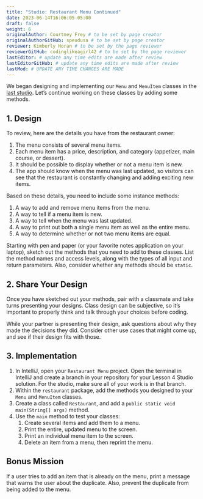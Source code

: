```yaml
---
title: "Studio: Restaurant Menu Continued"
date: 2023-06-14T16:06:05-05:00
draft: false
weight: 6
originalAuthor: Courtney Frey # to be set by page creator
originalAuthorGitHub: speudusa # to be set by page creator
reviewer: Kimberly Horan # to be set by the page reviewer
reviewerGitHub: codinglikeagirl42 # to be set by the page reviewer
lastEditor: # update any time edits are made after review
lastEditorGitHub: # update any time edits are made after review
lastMod: # UPDATE ANY TIME CHANGES ARE MADE
---
```

<!-- TODO: Link back to classes part 1 studio -->
We began designing and implementing our `Menu` and `MenuItem` classes in the [last studio](TODO). Let’s continue working on these classes by adding some methods.

## 1. Design

To review, here are the details you have from the restaurant owner:

   1. The menu consists of several menu items.
   1. Each menu item has a price, description, and category (appetizer, main course, or dessert).
   1. It should be possible to display whether or not a menu item is new.
   1. The app should know when the menu was last updated, so visitors can see that the restaurant is constantly changing and adding exciting new items.

Based on these details, you need to include some instance methods:

   1. A way to add and remove menu items from the menu.
   1. A way to tell if a menu item is new.
   1. A way to tell when the menu was last updated.
   1. A way to print out both a single menu item as well as the entire menu.
   1. A way to determine whether or not two menu items are equal.

Starting with pen and paper (or your favorite notes application on your laptop), sketch out the methods that you need to add to these classes. List the method names and access levels, along with the types of all input and return parameters. Also, consider whether any methods should be `static`.

## 2. Share Your Design

Once you have sketched out your methods, pair with a classmate and take turns presenting your designs. Class design can be subjective, so it’s important to properly think and talk through your choices before coding.

While your partner is presenting their design, ask questions about why they made the decisions they did. Consider other use cases that might come up, and see if their design fits with those.

## 3. Implementation

1. In IntelliJ, open your `Restaurant Menu` project. Open the terminal in IntelliJ and create a branch in your repository for your Lesson 4 Studio solution. For the studio, make sure all of your work is in that branch.
1. Within the `restaurant` package, add the methods you designed to your `Menu` and `MenuItem` classes.
1. Create a class called `Restaurant`, and add a `public static void main(String[] args)` method.
1. Use the `main` method to test your classes:
   1. Create several items and add them to a menu.
   1. Print the entire, updated menu to the screen.
   1. Print an individual menu item to the screen.
   1. Delete an item from a menu, then reprint the menu.

## Bonus Mission

If a user tries to add an item that is already on the menu, print a message that warns the user about the duplicate. Also, prevent the duplicate from being added to the menu.